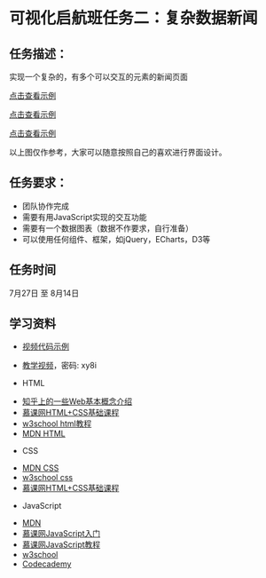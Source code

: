 # 可视化启航班任务二：复杂数据新闻

## 任务描述：

实现一个复杂的，有多个可以交互的元素的新闻页面

[点击查看示例](http://echarts.baidu.com/doc/example/topic/aqi-china/index.html)

[点击查看示例](http://echarts.baidu.com/doc/example/topic/10-me-china/index.html)

[点击查看示例](http://echarts.baidu.com/doc/example/topic/sino-japanese-war-1895/index.html)

以上图仅作参考，大家可以随意按照自己的喜欢进行界面设计。

## 任务要求：

* 团队协作完成
* 需要有用JavaScript实现的交互功能
* 需要有一个数据图表（数据不作要求，自行准备）
* 可以使用任何组件、框架，如jQuery，ECharts，D3等

## 任务时间

7月27日 至 8月14日

## 学习资料

* [视频代码示例](http://codepen.io/anon/pen/waxyKe)
* [教学视频](http://pan.baidu.com/s/1gdGUIHX)，密码: xy8i

* HTML

- [知乎上的一些Web基本概念介绍](http://www.zhihu.com/question/22689579)
- [慕课网HTML+CSS基础课程](http://www.imooc.com/learn/9)
- [w3school html教程](http://w3school.com.cn/html/index.asp)
- [MDN HTML](https://developer.mozilla.org/zh-CN/docs/Web/HTML/Introduction)

* CSS

- [MDN CSS](https://developer.mozilla.org/zh-CN/docs/Web/Guide/CSS/Getting_started)
- [w3school css](http://w3school.com.cn/css/index.asp)
- [慕课网HTML+CSS基础课程](http://www.imooc.com/learn/9)

* JavaScript

- [MDN](https://developer.mozilla.org/zh-CN/docs/Web/JavaScript)
- [慕课网JavaScript入门](http://www.imooc.com/learn/36)
- [慕课网JavaScript教程](http://www.imooc.com/learn/10)
- [w3school](http://www.w3school.com.cn/js/)
- [Codecademy](http://www.codecademy.com/tracks/javascript)
